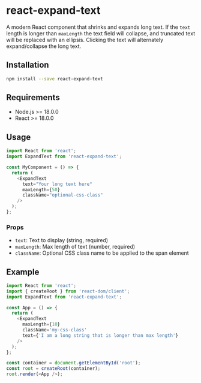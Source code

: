 # react-expand-text
A modern React component that shrinks and expands long text. If the `text` length is
longer than `maxLength` the text field will collapse, and truncated text will be replaced
with an ellipsis. Clicking the text will alternately expand/collapse the long text.

## Installation
```bash
npm install --save react-expand-text
```

## Requirements
- Node.js >= 18.0.0
- React >= 18.0.0

## Usage
```javascript
import React from 'react';
import ExpandText from 'react-expand-text';

const MyComponent = () => {
  return (
    <ExpandText
      text="Your long text here"
      maxLength={50}
      className="optional-css-class"
    />
  );
};
```

### Props
* `text`: Text to display (string, required)
* `maxLength`: Max length of text (number, required)
* `className`: Optional CSS class name to be applied to the span element

## Example
```javascript
import React from 'react';
import { createRoot } from 'react-dom/client';
import ExpandText from 'react-expand-text';

const App = () => {
  return (
    <ExpandText
      maxLength={10}
      className='my-css-class'
      text={'I am a long string that is longer than max length'}
    />
  );
};

const container = document.getElementById('root');
const root = createRoot(container);
root.render(<App />);
```